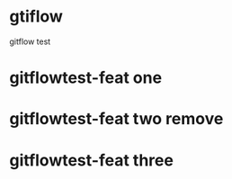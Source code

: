 # gtiflow
gitflow test
# gitflowtest-feat one
# gitflowtest-feat two remove
# gitflowtest-feat three
